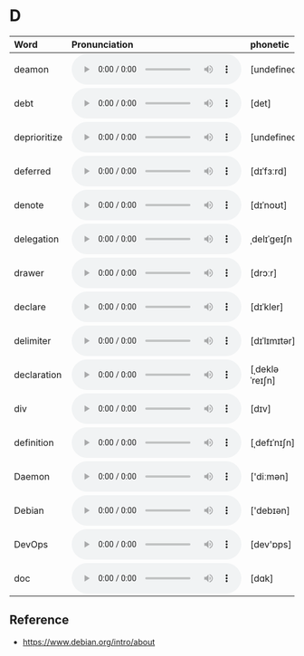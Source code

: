 
# D

| Word  | Pronunciation | phonetic |
| :-- | :-- | :-- |
| deamon | <audio src="/awesome-pronunciation/public/audio/deamon.mp3" controls="controls" controlslist="nodownload"></audio> | [undefined] |
| debt | <audio src="/awesome-pronunciation/public/audio/debt.mp3" controls="controls" controlslist="nodownload"></audio> | [det] |
| deprioritize | <audio src="/awesome-pronunciation/public/audio/deprioritize.mp3" controls="controls" controlslist="nodownload"></audio> | [undefined] |
| deferred | <audio src="/awesome-pronunciation/public/audio/deferred.mp3" controls="controls" controlslist="nodownload"></audio> | [dɪˈfɜːrd] |
| denote | <audio src="/awesome-pronunciation/public/audio/denote.mp3" controls="controls" controlslist="nodownload"></audio> | [dɪˈnoʊt] |
| delegation | <audio src="/awesome-pronunciation/public/audio/delegation.mp3" controls="controls" controlslist="nodownload"></audio> | ˌdelɪˈɡeɪʃn |
| drawer | <audio src="/awesome-pronunciation/public/audio/drawer.mp3" controls="controls" controlslist="nodownload"></audio> | [drɔːr] |
| declare | <audio src="/awesome-pronunciation/public/audio/declare.mp3" controls="controls" controlslist="nodownload"></audio> | [dɪˈkler] |
| delimiter | <audio src="/awesome-pronunciation/public/audio/delimiter.mp3" controls="controls" controlslist="nodownload"></audio> | [dɪˈlɪmɪtər] |
| declaration | <audio src="/awesome-pronunciation/public/audio/declaration.mp3" controls="controls" controlslist="nodownload"></audio> | [ˌdekləˈreɪʃn] |
| div | <audio src="/awesome-pronunciation/public/audio/div.mp3" controls="controls" controlslist="nodownload"></audio> | [dɪv] |
| definition | <audio src="/awesome-pronunciation/public/audio/definition.mp3" controls="controls" controlslist="nodownload"></audio> | [ˌdefɪˈnɪʃn] |
| Daemon | <audio src="/awesome-pronunciation/public/audio/Daemon.mp3" controls="controls" controlslist="nodownload"></audio> | ['diːmən] |
| Debian | <audio src="/awesome-pronunciation/public/audio/Debian.mp3" controls="controls" controlslist="nodownload"></audio> | ['debɪən] |
| DevOps | <audio src="/awesome-pronunciation/public/audio/DevOps.mp3" controls="controls" controlslist="nodownload"></audio> | [dev'ɒps] |
| doc | <audio src="/awesome-pronunciation/public/audio/doc.mp3" controls="controls" controlslist="nodownload"></audio> | [dɑk] |

## Reference

- https://www.debian.org/intro/about
